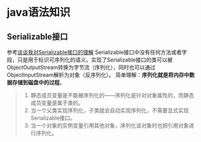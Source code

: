 # java语法知识

## Serializable接口

参考[谈谈我对Serializable接口的理解](https://juejin.cn/post/7090150041024725028)
Serializable接口中没有任何方法或者字段，只是用于标识可序列化的语义。实现了Serializable接口的类可以被ObjectOutputStream转换为字节流（序列化），同时也可以通过ObjectInputStream解析为对象（反序列化）。
简单理解：**序列化就是将内存中数据存储到磁盘中的过程**。

> 1. 静态成员变量是不能被序列化的——序列化是针对对象属性的，而静态成员变量是属于类的。
> 2. 当一个父类实现序列化，子类就会自动实现序列化，不需要显式实现Serializable接口。
> 3. 当一个对象的实例变量引用其他对象，序列化该对象时也把引用对象进行序列化。